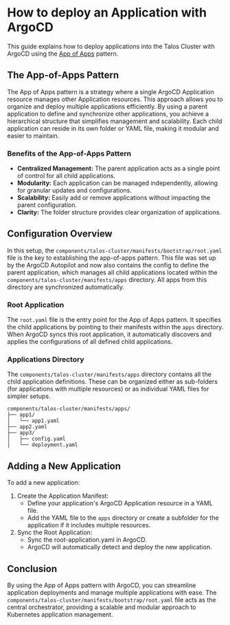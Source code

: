 # How to deploy an Application with ArgoCD

This guide explains how to deploy applications into the Talos Cluster with ArgoCD using the [App of Apps](https://argo-cd.readthedocs.io/en/stable/operator-manual/declarative-setup/#app-of-apps) pattern.

## The App-of-Apps Pattern

The App of Apps pattern is a strategy where a single ArgoCD Application resource manages other Application resources. This approach allows you to organize and deploy multiple applications efficiently. By using a parent application to define and synchronize other applications, you achieve a hierarchical structure that simplifies management and scalability. Each child application can reside in its own folder or YAML file, making it modular and easier to maintain.

### Benefits of the App-of-Apps Pattern

- **Centralized Management:** The parent application acts as a single point of control for all child applications.
- **Modularity:** Each application can be managed independently, allowing for granular updates and configurations.
- **Scalability:** Easily add or remove applications without impacting the parent configuration.
- **Clarity:** The folder structure provides clear organization of applications.

## Configuration Overview

In this setup, the `components/talos-cluster/manifests/bootstrap/root.yaml` file is the key to establishing the app-of-apps pattern. This file was set up by the ArgoCD Autopilot and now also contains the config to define the parent application, which manages all child applications located within the `components/talos-cluster/manifests/apps` directory. All apps from this directory are synchronized automatically.

### Root Application

The `root.yaml` file is the entry point for the App of Apps pattern. It specifies the child applications by pointing to their manifests within the `apps` directory. When ArgoCD syncs this root application, it automatically discovers and applies the configurations of all defined child applications.

### Applications Directory

The `components/talos-cluster/manifests/apps` directory contains all the child application definitions. These can be organized either as sub-folders (for applications with multiple resources) or as individual YAML files for simpler setups.

```plaintext
components/talos-cluster/manifests/apps/
├── app1/
│   └── app1.yaml
├── app2.yaml
├── app3/
│   ├── config.yaml
│   └── deployment.yaml
```

## Adding a New Application

To add a new application:

1. Create the Application Manifest:
    - Define your application's ArgoCD Application resource in a YAML file.
    - Add the YAML file to the `apps` directory or create a subfolder for the application if it includes multiple resources.
1. Sync the Root Application:
    - Sync the root-application.yaml in ArgoCD.
    - ArgoCD will automatically detect and deploy the new application.

## Conclusion

By using the App of Apps pattern with ArgoCD, you can streamline application deployments and manage multiple applications with ease. The `components/talos-cluster/manifests/bootstrap/root.yaml` file acts as the central orchestrator, providing a scalable and modular approach to Kubernetes application management.
